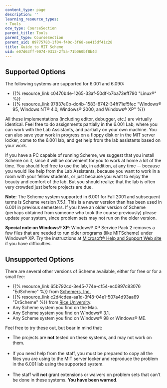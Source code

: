```yaml
---
content_type: page
description: ''
learning_resource_types:
- Tools
ocw_type: CourseSection
parent_title: Tools
parent_type: CourseSection
parent_uid: 89775783-1f04-f40c-3f68-ee415df41c28
title: Guide to MIT Scheme
uid: e07d63ff-9074-9313-2f5a-71b060bf8b4d
---
```


Supported Options
-----------------

The following systems are supported for 6.001 and 6.090:

*   {{% resource_link c0470b4e-1265-33af-50df-b7ba73eff790 "Linux®" %}}
*   {{% resource_link 97837e0b-dc4b-1583-8742-34ff71ef5fec "Windows® 95, Windows NT® 4.0, Windows® 2000, and Windows® XP" %}}

All these implementations (including editor, debugger, etc.) are virtually identical. Feel free to do assignments partially in the 6.001 Lab, where you can work with the Lab Assistants, and partially on your own machine. You can also save your work in progress on a floppy disk or in the MIT server locker, come to the 6.001 lab, and get help from the lab assistants based on your work.

If you have a PC capable of running Scheme, we suggest that you install Scheme on it, since it will be convenient for you to work at home a lot of the time. You should feel free to use the lab, in addition, at any time -- because you would like help from the Lab Assistants, because you want to work in a room with your fellow students, or just because you want to enjoy the beauty and comfort of the lab. But you should realize that the lab is often very crowded just before projects are due.

**Note**: The Scheme system supported in 6.001 for Fall 2001 and subsequent terms is Scheme version 7.5.1. This is a newer version than has been used in 6.001 in previous semesters. If you have an older version of Scheme (perhaps obtained from someone who took the course previously) please update your system, since problem sets may not run on the older version.

**Special note on Windows® XP**: Windows® XP Service Pack 2 removes a few files that are needed to run older programs (like MITScheme) under Windows® XP. Try the instructions at [Microsoft® Help and Support Web site](http://support.microsoft.com/) if you have difficulties.

Unsupported Options
-------------------

There are several other versions of Scheme available, either for free or for a small fee:

*   {{% resource_link 65b792cd-3e45-774e-cf54-ec0897c83076 "EdScheme" %}} from [Schemers, Inc.](https://www.eimacs.com/schemers.htm)
*   {{% resource_link c2d4cdea-aa1d-3f48-04e1-507a4d93aa69 "DrScheme" %}} from [Rice University](http://www.rice.edu/).
*   Any Scheme system you find on the Mac.
*   Any Scheme system you find on Windows® 3.1.
*   Any Scheme system you find on Windows® 98 or Windows® ME.

Feel free to try these out, but bear in mind that:

*   The projects are **not** tested on these systems, and may not work on them.  
     
*   If you need help from the staff, you must be prepared to copy all the files you are using to the MIT server locker and reproduce the problem in the 6.001 lab using the supported system.  
     
*   The staff will **not** grant extensions or waivers on problem sets that can't be done in these systems. **You have been warned**.